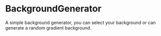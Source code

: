 # BackgroundGenerator

A simple background generator, you can select your background or can generate a random gradient background.
